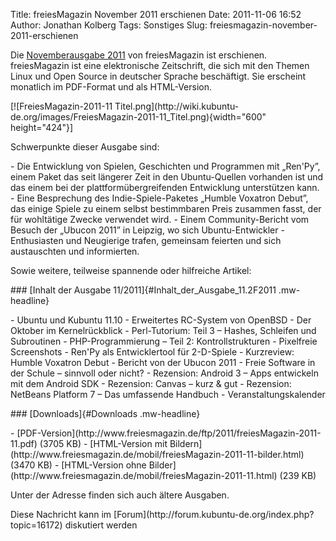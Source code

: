 Title: freiesMagazin November 2011 erschienen
Date: 2011-11-06 16:52
Author: Jonathan Kolberg
Tags: Sonstiges
Slug: freiesmagazin-november-2011-erschienen

Die [Novemberausgabe
2011](http://www.freiesmagazin.de/20111106-novemberausgabe-erschienen)
von freiesMagazin ist erschienen. freiesMagazin ist eine elektronische
Zeitschrift, die sich mit den Themen Linux und Open Source in deutscher
Sprache beschäftigt. Sie erscheint monatlich im PDF-Format und als
HTML-Version.

</p>
[![FreiesMagazin-2011-11
Titel.png](http://wiki.kubuntu-de.org/images/FreiesMagazin-2011-11_Titel.png){width="600"
height="424"}]

</p>
<!--break--><!--break-->

Schwerpunkte dieser Ausgabe sind:

</p>
-   Die Entwicklung von Spielen, Geschichten und Programmen mit
    „Ren'Py”, einem Paket das seit längerer Zeit in den Ubuntu-Quellen
    vorhanden ist und das einem bei der plattformübergreifenden
    Entwicklung unterstützen kann.
-   Eine Besprechung des Indie-Spiele-Paketes „Humble Voxatron Debut”,
    das einige Spiele zu einem selbst bestimmbaren Preis zusammen fasst,
    der für wohltätige Zwecke verwendet wird.
-   Einem Community-Bericht vom Besuch der „Ubucon 2011” in Leipzig, wo
    sich Ubuntu-Entwickler -Enthusiasten und Neugierige trafen,
    gemeinsam feierten und sich austauschten und informierten.

</p>
Sowie weitere, teilweise spannende oder hilfreiche Artikel:

</p>
### [Inhalt der Ausgabe 11/2011]{#Inhalt_der_Ausgabe_11.2F2011 .mw-headline}

</p>
-   Ubuntu und Kubuntu 11.10
-   Erweitertes RC-System von OpenBSD
-   Der Oktober im Kernelrückblick
-   Perl-Tutorium: Teil 3 – Hashes, Schleifen und Subroutinen
-   PHP-Programmierung – Teil 2: Kontrollstrukturen
-   Pixelfreie Screenshots
-   Ren'Py als Entwicklertool für 2-D-Spiele
-   Kurzreview: Humble Voxatron Debut
-   Bericht von der Ubucon 2011
-   Freie Software in der Schule – sinnvoll oder nicht?
-   Rezension: Android 3 – Apps entwickeln mit dem Android SDK
-   Rezension: Canvas – kurz & gut
-   Rezension: NetBeans Platform 7 – Das umfassende Handbuch
-   Veranstaltungskalender

</p>
### [Downloads]{#Downloads .mw-headline}

</p>
-   [PDF-Version](http://www.freiesmagazin.de/ftp/2011/freiesMagazin-2011-11.pdf)
    (3705 KB)
-   [HTML-Version mit
    Bildern](http://www.freiesmagazin.de/mobil/freiesMagazin-2011-11-bilder.html)
    (3470 KB)
-   [HTML-Version ohne
    Bilder](http://www.freiesmagazin.de/mobil/freiesMagazin-2011-11.html)
    (239 KB)

</p>
Unter der Adresse <http://freiesmagazin.de/mobil/> finden sich auch
ältere Ausgaben.

</p>
Diese Nachricht kann im
[Forum](http://forum.kubuntu-de.org/index.php?topic=16172) diskutiert
werden

</p>

